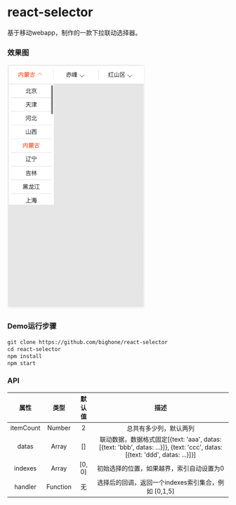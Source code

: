 # react-selector
基于移动webapp，制作的一款下拉联动选择器。

### 效果图

![](screenshots/1.png)

### Demo运行步骤

```
git clone https://github.com/bighone/react-selector
cd react-selector
npm install
npm start
```

### API

| 属性 | 类型 | 默认值 | 描述 |
| :-------------: |:-------------:| :-----:| :-----: |
| itemCount | Number | 2| 总共有多少列，默认两列 |
| datas | Array | [] | 联动数据，数据格式固定[{text: 'aaa', datas:[{text: 'bbb', datas: ...}]}, {text: 'ccc', datas:[{text: 'ddd', datas: ...}]}] |
| indexes | Array | [0, 0] | 初始选择的位置，如果越界，索引自动设置为0 |
| handler | Function | 无 | 选择后的回调，返回一个indexes索引集合，例如 [0,1,5] |
